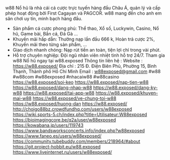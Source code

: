 w88 Nổ hũ là nhà cái cá cược trực tuyến hàng đầu Châu Á, quản lý và cấp phép hoạt động bởi First Cagayan và PAGCOR. w88 mang đến cho anh em sân chơi uy tín, minh bạch hàng đầu.
- Sản phẩm cá cược phong phú: Thể thao, Xổ số, Luckywin, Casino, Nổ hũ, Game bài, Bắn cá, Đá Gà ...
- Khuyến mãi hấp dẫn: Thưởng nạp lần đầu 666 k, Hoàn trả cược 2%, Khuyến mãi theo từng sản phẩm, ...
- Giao dịch nhanh chóng: Nạp rút tiền an toàn, tiện lợi chỉ trong vài phút.
- Hỗ trợ chuyên nghiệp: Đội ngũ nhân viên nhiệt tình hỗ trợ 24/7.
Tham gia w88 Nổ hũ ngay tại w88.exposed
Thông tin liên hệ :
Website : https://w88.exposed/
Địa chỉ : 215 Đ. Điện Biên Phủ, Phường 15, Bình Thạnh, Thành phố Hồ Chí Minh
Email : w88exposed@gmail.com
#w88 #w88com #w88exposed #nhacaiw88 #w88casino
https://w88.exposed/soi-keo
https://w88.exposed/nap-tien-w88
https://w88.exposed/dang-nhap-w88
https://w88.exposed/dang-ky-w88
https://w88.exposed/tai-app-w88
https://w88.exposed/khuyen-mai-w88
https://w88.exposed/ve-chung-toi-w88
https://w88.exposed/huong-dan
https://w88.exposed/
http://choigo88bz.crowdfundhq.com/users/w88exposed 
https://wiki.sports-5.ch/index.php?title=Utilisateur:W88exposed 
https://bioimagingcore.be/q2a/user/w88exposed 
https://kowabana.jp/users/119743 
https://www.bandsworksconcerts.info/index.php?w88exposed 
https://www.faneo.es/users/w88exposed/ 
https://community.tubebuddy.com/members/218964/#about 
https://git.project-hobbit.eu/w88.exposed 
https://www.liveinternet.ru/users/w88exposed/ 


